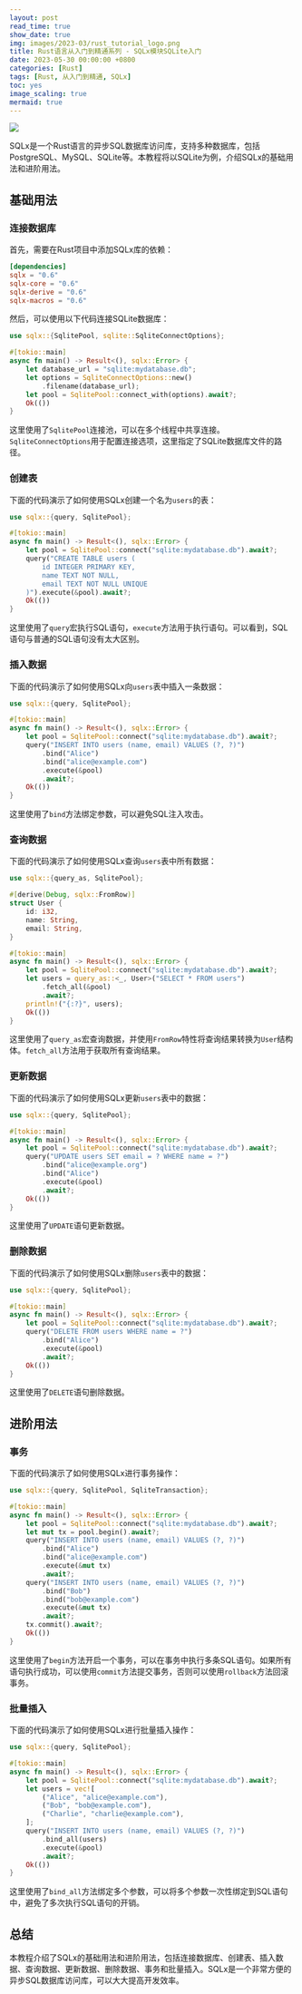 ```yaml
---
layout: post
read_time: true
show_date: true
img: images/2023-03/rust_tutorial_logo.png
title: Rust语言从入门到精通系列 - SQLx模块SQLite入门
date: 2023-05-30 00:00:00 +0800
categories: [Rust]
tags: [Rust, 从入门到精通, SQLx]
toc: yes
image_scaling: true
mermaid: true
---
```


![](/images/2023-03/rust_tutorial_logo.png)

SQLx是一个Rust语言的异步SQL数据库访问库，支持多种数据库，包括PostgreSQL、MySQL、SQLite等。本教程将以SQLite为例，介绍SQLx的基础用法和进阶用法。

## 基础用法

### 连接数据库

首先，需要在Rust项目中添加SQLx库的依赖：

```toml
[dependencies]
sqlx = "0.6"
sqlx-core = "0.6"
sqlx-derive = "0.6"
sqlx-macros = "0.6"
```

然后，可以使用以下代码连接SQLite数据库：

```rust
use sqlx::{SqlitePool, sqlite::SqliteConnectOptions};

#[tokio::main]
async fn main() -> Result<(), sqlx::Error> {
    let database_url = "sqlite:mydatabase.db";
    let options = SqliteConnectOptions::new()
        .filename(database_url);
    let pool = SqlitePool::connect_with(options).await?;
    Ok(())
}
```

这里使用了`SqlitePool`连接池，可以在多个线程中共享连接。`SqliteConnectOptions`用于配置连接选项，这里指定了SQLite数据库文件的路径。

### 创建表

下面的代码演示了如何使用SQLx创建一个名为`users`的表：

```rust
use sqlx::{query, SqlitePool};

#[tokio::main]
async fn main() -> Result<(), sqlx::Error> {
    let pool = SqlitePool::connect("sqlite:mydatabase.db").await?;
    query("CREATE TABLE users (
        id INTEGER PRIMARY KEY,
        name TEXT NOT NULL,
        email TEXT NOT NULL UNIQUE
    )").execute(&pool).await?;
    Ok(())
}
```

这里使用了`query`宏执行SQL语句，`execute`方法用于执行语句。可以看到，SQL语句与普通的SQL语句没有太大区别。

### 插入数据

下面的代码演示了如何使用SQLx向`users`表中插入一条数据：

```rust
use sqlx::{query, SqlitePool};

#[tokio::main]
async fn main() -> Result<(), sqlx::Error> {
    let pool = SqlitePool::connect("sqlite:mydatabase.db").await?;
    query("INSERT INTO users (name, email) VALUES (?, ?)")
        .bind("Alice")
        .bind("alice@example.com")
        .execute(&pool)
        .await?;
    Ok(())
}
```

这里使用了`bind`方法绑定参数，可以避免SQL注入攻击。

### 查询数据

下面的代码演示了如何使用SQLx查询`users`表中所有数据：

```rust
use sqlx::{query_as, SqlitePool};

#[derive(Debug, sqlx::FromRow)]
struct User {
    id: i32,
    name: String,
    email: String,
}

#[tokio::main]
async fn main() -> Result<(), sqlx::Error> {
    let pool = SqlitePool::connect("sqlite:mydatabase.db").await?;
    let users = query_as::<_, User>("SELECT * FROM users")
        .fetch_all(&pool)
        .await?;
    println!("{:?}", users);
    Ok(())
}
```

这里使用了`query_as`宏查询数据，并使用`FromRow`特性将查询结果转换为`User`结构体。`fetch_all`方法用于获取所有查询结果。

### 更新数据

下面的代码演示了如何使用SQLx更新`users`表中的数据：

```rust
use sqlx::{query, SqlitePool};

#[tokio::main]
async fn main() -> Result<(), sqlx::Error> {
    let pool = SqlitePool::connect("sqlite:mydatabase.db").await?;
    query("UPDATE users SET email = ? WHERE name = ?")
        .bind("alice@example.org")
        .bind("Alice")
        .execute(&pool)
        .await?;
    Ok(())
}
```

这里使用了`UPDATE`语句更新数据。

### 删除数据

下面的代码演示了如何使用SQLx删除`users`表中的数据：

```rust
use sqlx::{query, SqlitePool};

#[tokio::main]
async fn main() -> Result<(), sqlx::Error> {
    let pool = SqlitePool::connect("sqlite:mydatabase.db").await?;
    query("DELETE FROM users WHERE name = ?")
        .bind("Alice")
        .execute(&pool)
        .await?;
    Ok(())
}
```

这里使用了`DELETE`语句删除数据。

## 进阶用法

### 事务

下面的代码演示了如何使用SQLx进行事务操作：

```rust
use sqlx::{query, SqlitePool, SqliteTransaction};

#[tokio::main]
async fn main() -> Result<(), sqlx::Error> {
    let pool = SqlitePool::connect("sqlite:mydatabase.db").await?;
    let mut tx = pool.begin().await?;
    query("INSERT INTO users (name, email) VALUES (?, ?)")
        .bind("Alice")
        .bind("alice@example.com")
        .execute(&mut tx)
        .await?;
    query("INSERT INTO users (name, email) VALUES (?, ?)")
        .bind("Bob")
        .bind("bob@example.com")
        .execute(&mut tx)
        .await?;
    tx.commit().await?;
    Ok(())
}
```

这里使用了`begin`方法开启一个事务，可以在事务中执行多条SQL语句。如果所有语句执行成功，可以使用`commit`方法提交事务，否则可以使用`rollback`方法回滚事务。

### 批量插入

下面的代码演示了如何使用SQLx进行批量插入操作：

```rust
use sqlx::{query, SqlitePool};

#[tokio::main]
async fn main() -> Result<(), sqlx::Error> {
    let pool = SqlitePool::connect("sqlite:mydatabase.db").await?;
    let users = vec![
        ("Alice", "alice@example.com"),
        ("Bob", "bob@example.com"),
        ("Charlie", "charlie@example.com"),
    ];
    query("INSERT INTO users (name, email) VALUES (?, ?)")
        .bind_all(users)
        .execute(&pool)
        .await?;
    Ok(())
}
```

这里使用了`bind_all`方法绑定多个参数，可以将多个参数一次性绑定到SQL语句中，避免了多次执行SQL语句的开销。

## 总结

本教程介绍了SQLx的基础用法和进阶用法，包括连接数据库、创建表、插入数据、查询数据、更新数据、删除数据、事务和批量插入。SQLx是一个非常方便的异步SQL数据库访问库，可以大大提高开发效率。
